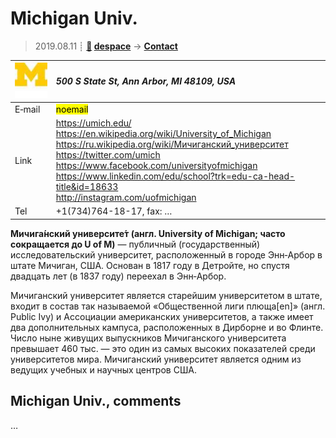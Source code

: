 # Michigan Univ.
> 2019.08.11 ┊ **[🚀](../index/index.md) [despace](index.md)** → **[Contact](contact.md)**

|[![](f/contact/m/michigan_univ_logo1_thumb.jpg)](f/contact/m/michigan_univ_logo1.png)|*500 S State St, Ann Arbor, MI 48109, USA*|
|:--|:--|
|E‑mail| <mark>noemail</mark> |
|Link| <https://umich.edu/><br> <https://en.wikipedia.org/wiki/University_of_Michigan><br> <https://ru.wikipedia.org/wiki/Мичиганский_университет><br> <https://twitter.com/umich><br> <https://www.facebook.com/universityofmichigan><br> <https://www.linkedin.com/edu/school?trk=edu-ca-head-title&id=18633><br> <http://instagram.com/uofmichigan> |
|Tel| +1(734)764-18-17, fax: … |

**Мичига́нский университе́т (англ. University of Michigan; часто сокращается до U of M)** — публичный (государственный) исследовательский университет, расположенный в городе Энн‑Арбор в штате Мичиган, США. Основан в 1817 году в Детройте, но спустя двадцать лет (в 1837 году) переехал в Энн‑Арбор.

Мичиганский университет является старейшим университетом в штате, входит в состав так называемой «Общественной лиги плюща[en]» (англ. Public Ivy) и Ассоциации американских университетов, а также имеет два дополнительных кампуса, расположенных в Дирборне и во Флинте. Число ныне живущих выпускников Мичиганского университета превышает 460 тыс. — это один из самых высоких показателей среди университетов мира. Мичиганский университет является одним из ведущих учебных и научных центров США.


<p style="page-break-after:always"> </p>

## Michigan Univ., comments

…

